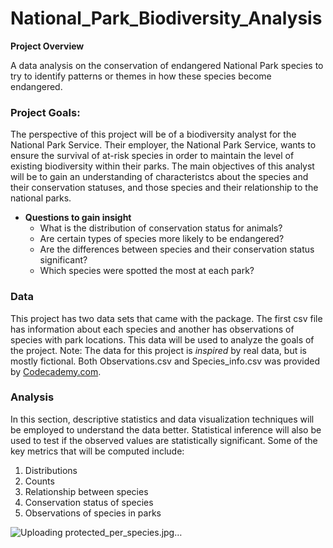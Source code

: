 
# National_Park_Biodiversity_Analysis

**Project Overview**

A data analysis on the conservation of endangered National Park species to try to identify patterns or themes in how these species become endangered.


### **Project Goals:**

The perspective of this project will be of a biodiversity analyst for the National Park Service. Their employer, the National Park Service, wants to ensure the survival of at-risk species in order to maintain the level of existing biodiversity within their parks. The main objectives of this analyst will be to gain an understanding of characteristcs about the species and their conservation statuses, and those species and their relationship to the national parks. 

* **Questions to gain insight**
    * What is the distribution of conservation status for animals?
    * Are certain types of species more likely to be endangered?
    * Are the differences between species and their conservation status significant?
    * Which species were spotted the most at each park?

### Data

This project has two data sets that came with the package. The first csv file has information about each species and another has observations of species with park locations. This data will be used to analyze the goals of the project. Note: The data for this project is *inspired* by real data, but is mostly fictional. Both Observations.csv and Species_info.csv was provided by [Codecademy.com](https://www.codecademy.com).


### Analysis

In this section, descriptive statistics and data visualization techniques will be employed to understand the data better. Statistical inference will also be used to test if the observed values are statistically significant. Some of the key metrics that will be computed include: 

1. Distributions
1. Counts
1. Relationship between species
1. Conservation status of species
1. Observations of species in parks 

![Uploading protected_per_species.jpg…]()
